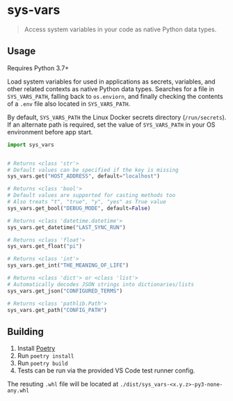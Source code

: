 # sys-vars

> Access system variables in your code as native Python data types.

## Usage

Requires Python 3.7+

Load system variables for used in applications as secrets, variables,
and other related contexts as native Python data types. Searches for
a file in `SYS_VARS_PATH`, falling back to `os.enviorn`, and finally
checking the contents of a `.env` file also located in `SYS_VARS_PATH`.

By default, `SYS_VARS_PATH` the Linux Docker secrets directory
(`/run/secrets`). If an alternate path is required, set the value
of `SYS_VARS_PATH` in your OS environment before app start.


```python
import sys_vars


# Returns <class 'str'>
# Default values can be specified if the key is missing
sys_vars.get("HOST_ADDRESS", default="localhost")

# Returns <class 'bool'>
# Default values are supported for casting methods too
# Also treats "t", "true", "y", "yes" as True value
sys_vars.get_bool("DEBUG_MODE", default=False)

# Returns <class 'datetime.datetime'>
sys_vars.get_datetime("LAST_SYNC_RUN")

# Returns <class 'float'>
sys_vars.get_float("pi")

# Returns <class 'int'>
sys_vars.get_int("THE_MEANING_OF_LIFE")

# Returns <class 'dict'> or <class 'list'>
# Automatically decodes JSON strings into dictionaries/lists
sys_vars.get_json("CONFIGURED_TERMS")

# Returns <class 'pathlib.Path'>
sys_vars.get_path("CONFIG_PATH")
```

## Building

1. Install [Poetry](https://python-poetry.org/)
1. Run `poetry install`
1. Run `poetry build`
1. Tests can be run via the provided VS Code test runner config.

The resuting `.whl` file will be located at
`./dist/sys_vars-<x.y.z>-py3-none-any.whl`
